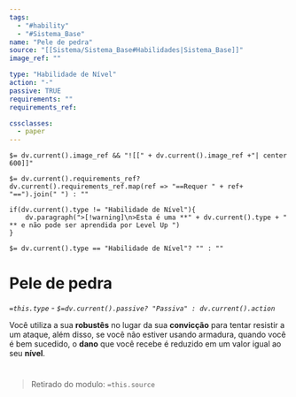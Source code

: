 ```yaml
---
tags:
  - "#hability"
  - "#Sistema_Base"
name: "Pele de pedra"
source: "[[Sistema/Sistema_Base#Habilidades|Sistema_Base]]"
image_ref: ""

type: "Habilidade de Nível"
action: "-"
passive: TRUE
requirements: ""
requirements_ref:  

cssclasses:
  - paper
---
```

`$= dv.current().image_ref && "![[" + dv.current().image_ref +"| center 600]]"`


`$= dv.current().requirements_ref? dv.current().requirements_ref.map(ref => "==Requer " + ref+ "==").join(" ") : ""`

```dataviewjs
if(dv.current().type != "Habilidade de Nível"){
	dv.paragraph(">[!warning]\n>Esta é uma **" + dv.current().type + " ** e não pode ser aprendida por Level Up ")
}
```


`$= dv.current().type == "Habilidade de Nível"? "" : ""`
# Pele de pedra
*`=this.type` - `$=dv.current().passive? "Passiva" : dv.current().action`*

Você utiliza a sua **robustês** no lugar da sua **convicção** para tentar resistir a um ataque, além disso, se você não estiver usando armadura, quando você é bem sucedido, o **dano** que você recebe é reduzido em um valor igual ao seu **nível**.


#
> Retirado do modulo: `=this.source`
